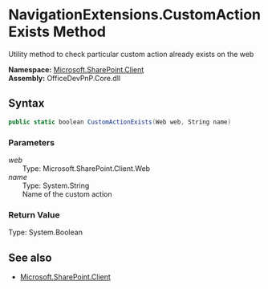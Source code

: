# NavigationExtensions.CustomActionExists Method  
Utility method to check particular custom action already exists on the web  

**Namespace:** [Microsoft.SharePoint.Client](Microsoft.SharePoint.Client.md)  
**Assembly:** OfficeDevPnP.Core.dll  
## Syntax
```C#
public static boolean CustomActionExists(Web web, String name)
```
### Parameters
*web*  
&emsp;&emsp;Type: Microsoft.SharePoint.Client.Web  
*name*  
&emsp;&emsp;Type: System.String  
&emsp;&emsp;Name of the custom action  
### Return Value
Type: System.Boolean  


## See also
- [Microsoft.SharePoint.Client](Microsoft.SharePoint.Client.md)
